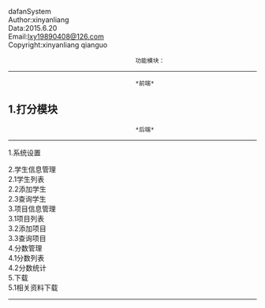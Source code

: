 dafanSystem<br/>
Author:xinyanliang<br/>
Data:2015.6.20<br/>
Email:lxy19890408@126.com<br/>
Copyright:xinyanliang  qianguo<br/>


                                        功能模块：
********************************************************************************
                                        *前端*                                                        
1.打分模块
-------------------------------------------------------------------------------
                                        *后端*                                                        
-------------------------------------------------------------------------------
1.系统设置<br/>

2.学生信息管理<br/>
2.1学生列表<br/>
2.2添加学生<br/>
2.3查询学生<br/>
3.项目信息管理<br/>
3.1项目列表<br/>
3.2添加项目<br/>
3.3查询项目<br/>
4.分数管理<br/>
4.1分数列表<br/>
4.2分数统计<br/>
5.下载<br/>
5.1相关资料下载<br/>
*********************************************************************************
